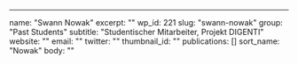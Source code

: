 ---
  name: "Swann Nowak"
  excerpt: ""
  wp_id: 221
  slug: "swann-nowak"
  group: "Past Students"
  subtitle: "Studentischer Mitarbeiter, Projekt DIGENTI"
  website: ""
  email: ""
  twitter: ""
  thumbnail_id: ""
  publications: []
  sort_name: "Nowak"
  body: ""
